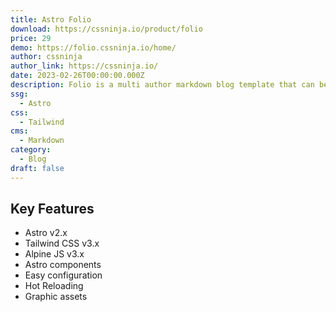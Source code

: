 ```yaml
---
title: Astro Folio
download: https://cssninja.io/product/folio
price: 29
demo: https://folio.cssninja.io/home/
author: cssninja
author_link: https://cssninja.io/
date: 2023-02-26T00:00:00.000Z
description: Folio is a multi author markdown blog template that can be used for your personal, or company blog, with very limited coding knowledge, without installing any resource consuming CMS.
ssg:
  - Astro
css:
  - Tailwind
cms:
  - Markdown
category:
  - Blog
draft: false
---
```


## Key Features

- Astro v2.x
- Tailwind CSS v3.x
- Alpine JS v3.x
- Astro components
- Easy configuration
- Hot Reloading
- Graphic assets
